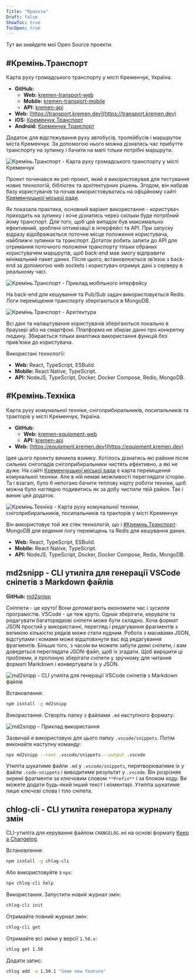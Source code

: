 ```yaml
---
Title: "Проекти"
Draft: false
ShowToc: true
TocOpen: true
---
```


Тут ви знайдете мої Open Source проекти.

## #Кремінь.Транспорт

Карта руху громадського транспорту у місті Кременчук, Україна.

- **GitHub:** 
  - **Web:** [kremen-transport-web](https://github.com/husky-dev/kremen-transport-web)
  - **Mobile:** [kremen-transport-mobile](https://github.com/husky-dev/kremen-transport-mobile)
  - **API:** [kremen-api](https://github.com/husky-dev/kremen-api)
- **Web:** [https://transport.kremen.dev](https://transport.kremen.dev)
- **iOS:** [Кременчук Транспорт](https://apps.apple.com/ua/app/kremenchuk-public-transport/id1600469756)
- **Android:** [Кременчук Транспорт](https://play.google.com/store/apps/details?id=com.krementransport)

Додаток для відстежування руху автобусів, тролейбусів і маршруток міста Кременчук. За допомогою нього можна дізнатись час прибуття транспорту на зупинку і бачити на мапі тільки потрібні маршрути.

![Кремінь.Транспорт - Карта руху громадського транспорту у місті Кременчук](assets/kremen-transport-web.jpg)

Проект починався як pet-проект, який я використовував для тестування нових технологій, бібліотек та архітектурних рішень. Згодом, він набрав базу користувачів та почав використовуватись на офіційному сайті [Кременчуцької міської ради](https://kremen.gov.ua/). 

Як показала практика, основний варіант використання - користувач приходить на зупинку і хоче дізнатись через скільки буде потрібний йому транспорт. Для того, щоб цей випадок був максимально ефективний, зроблені оптимізації в інтерфейсі та API. При запуску відразу відображається поточне місце положення користувача, найближчі зупинки та транспорт. Дотаток робить запити до API для отримання поточного положеня транспорту тільки обраних користувачем маршрутів, щоб back-end мав змогу відправити мінімальний пакет даних. Після цього, встановлюється зв’язок з back-end за допомогою web sockets і користувач отримує дані з серверу в реальному часі.

![Кремінь.Транспорт - Приклад мобільного інтерфейсу](assets/kremen-transport-mobile.png)

На back-end для кешування та Pub/Sub задач використовується Redis. Логи переміщення транспорту зберігаються в MongoDB.

![Кремінь.Транспорт - Архітектура](assets/kremen-transport-architecture.png)

Всі дані та налаштування користувачів зберігаються локально в браузері або на смартфоні. Платформа не збирає данні про конкретну людину. Збирається тільки аналітика використання функцій без прив’язки до користувача.

Використані технології:

- **Web:** React, TypeScript, ESBuild.
- **Mobile:** React Native, TypeScript.
- **API:** NodeJS, TypeScript, Docker, Docker Compose, Redis, MongoDB.

## #Кремінь.Техніка

Карта руху комунальної техніки, снігоприбиральників, посипальників та тракторів у місті Кременчук, Україна.

- **GitHub:** 
  - **Web:** [kremen-equipment-web](https://github.com/husky-dev/kremen-equipment-web)
  - **API:** [kremen-api](https://github.com/husky-dev/kremen-api)
- **Web:** [https://equipment.kremen.dev](https://equipment.kremen.dev)

Ідея цього проекту виникла взимку. Хотілось дізнатись які райони після сильних снігопадів снігоприбиральники чистять ефективно, а які не дуже.  На сайті [Кременчуцької міської ради](https://kremen.gov.ua/) є карта переміщення комунальної техніки. Але в ній немає можливості переглядати історію. Та і взагалі, було б непогано бачити теплову карту роботи техніки, щоб можна було наглядно подивитись як за добу чистили твій район. Так і виник цей додаток.

![Кремінь.Техніка - Карта руху комунальної техніки, снігоприбиральників, посипальників та тракторів у місті Кременчук](assets/kremen-equipment-web.jpg)

Він використовує той же стек технологій, що і [#Кремінь.Транспорт](#креміньтранспорт): MongoDB для ведення логу переміщень та Redis для кешування даних.

- **Web:** React, TypeScript, ESBuild.
- **Mobile:** React Native, TypeScript.
- **API:** NodeJS, TypeScript, Docker, Docker Compose, Redis, MongoDB.

## md2snipp - CLI утиліта для генерації VSCode сніпетів з Markdown файлів

**GitHub:** [md2snipp](https://github.com/husky-dev/md2snipp)

Сніппети - це круто! Вони допомагають економити час і зусилля програмістів. VSCode - це теж круто. Однак зберігати, керувати та редагувати багаторядкові сніпети може бути складно. Хоча формат JSON простий у використанні, перегляд і редагування фрагментів з великою кількістю рядків може стати нудним. Робота з масивами JSON, відступами і комами може відштовхнути вас від редагування фрагментів. Більше того, з часом ви можете забути деякі сніпети, і вам доведеться переглядати JSON-файл, щоб їх згадати. Щоб вирішити ці проблеми, я пропоную зберігати сніпети у зручному для читання форматі Markdown і конвертувати їх у JSON.

![md2snipp - CLI утиліта для генерації VSCode сніпетів з Markdown файлів](assets/md2snipp-banner.png)

Встановлення:

```bash
npm isntall -g md2snipp
```

Використання. Створіть папку з файлами `.md` наступного формату:

![md2snipp - Приклад використання](assets/md2snipp-example.png)

Зазвичай я використовую для цього папку `.vscode/snippets`. Потім виконайте наступну команду:

```bash
npx md2snipp --root .vscode/snippets --output .vscode
```

Утиліта шукатиме файли `.md` у `.vscode/snippets`, перетворюватиме їх у файли `.code-snippets` і виводитиме результат у `.vscode`. Він розрізняє окремі фрагменти за ключовим словом `**Prefix**` і за блоком коду. Ви можете додати будь-який інший текст і коментарі. Утиліта шукатиме лише ключові слова і тіло сніпета.

## chlog-cli - CLI утиліта генератора журналу змін

CLI-утиліта для керування файлом `CHANGELOG.md` на основі формату [Keep a Changelog](https://keepachangelog.com/en/1.0.0/).

Встановлення: 

```bash
npm isntall -g chlog-cli
```

Або використовуйте з `npx`:

```bash
npx chlog-cli help
```

Використання. Запустити новий журнал змін:

```bash
chlog-cli init
```

Отримайте повний журнал змін:

```bash
chlog-cli get
```

Отримайте всі зміни у версії `1.50.x`:

```bash
chlog get 1.50
```

Додати запис:

```bash
chlog add -a 1.50.1 "Some new feature"
```
